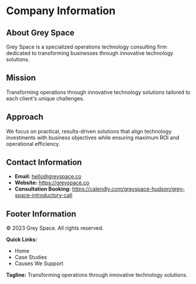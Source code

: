 
# Company Information

## About Grey Space
Grey Space is a specialized operations technology consulting firm dedicated to transforming businesses through innovative technology solutions.

## Mission
Transforming operations through innovative technology solutions tailored to each client's unique challenges.

## Approach
We focus on practical, results-driven solutions that align technology investments with business objectives while ensuring maximum ROI and operational efficiency.

## Contact Information
- **Email:** hello@greyspace.co
- **Website:** https://greyspace.co
- **Consultation Booking:** https://calendly.com/greyspace-hudson/grey-space-introductory-call

## Footer Information
© 2023 Grey Space. All rights reserved.

**Quick Links:**
- Home
- Case Studies
- Causes We Support

**Tagline:** Transforming operations through innovative technology solutions.
